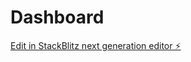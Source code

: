 # Dashboard

[Edit in StackBlitz next generation editor ⚡️](https://stackblitz.com/~/github.com/Manjunathmj0510/Dashboard)